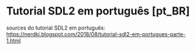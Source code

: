 # Tutorial SDL2 em português [pt_BR]
sources do tutorial SDL2 em português: https://nerdki.blogspot.com/2018/08/tutorial-sdl2-em-portugues-parte-1.html

